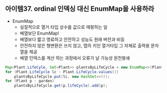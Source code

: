 ## 아이템37. ordinal 인덱싱 대신 EnumMap을 사용하라
* EnumMap
	* 실질적으로 열거 타입 상수를 값으로 매핑하는 일
	* 배열보단 EnumMap!
	* 배열보다 짧고 명료하고 안전하고 성능도 원래 버전과 비등
	* 안전하지 않은 형변환은 쓰지 않고, 맵의 키인 열거타입 그 자체로 출력용 문자열을 제공
	* 배열 인덱스를 계산 하는 과정에서 오류가 날 가능성 원천봉쇄
```java
Map<Plant.LifeCyle, Set<Plant>> plantsByLifeCycle = new EnumMap<>(Plant.LifeCycle.class);
for (Plant.LifeCycle lc : Plant.LifeCycle.values())
	plantsByLifeCycle.put(lc, new HashSet<>());
for (Plant p : garden)
	plantsByLifeCycle.get(p.lifeCycle).add(p);
```
<!--stackedit_data:
eyJoaXN0b3J5IjpbLTExNTI5OTExNF19
-->
